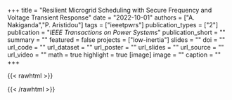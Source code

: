 +++
title = "Resilient Microgrid Scheduling with Secure Frequency and Voltage Transient Response"
date = "2022-10-01"
authors = ["A. Nakiganda","P. Aristidou"]
tags = ["ieeetpwrs"]
publication_types = ["2"]
publication = "_IEEE Transactions on Power Systems_"
publication_short = ""
summary = ""
featured = false
projects = ["low-inertia"]
slides = ""
doi = ""
url_code = ""
url_dataset = ""
url_poster = ""
url_slides = ""
url_source = ""
url_video = ""
math = true
highlight = true
[image]
image = ""
caption = ""
+++

{{< rawhtml >}}
<div data-badge-details="right" data-badge-type="medium-donut" data-doi="" data-hide-no-mentions="true" class="altmetric-embed"></div>
{{< /rawhtml >}}
